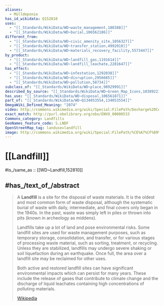 ```yaml
---
aliases:
  - Mülldeponie
has_id_wikidata: Q152810
uses:
  - "[[_Standards/WikiData/WD~waste_management,180388]]"
  - "[[_Standards/WikiData/WD~burial,106562186]]"
different_from:
  - "[[_Standards/WikiData/WD~civic_amenity_site,1056327]]"
  - "[[_Standards/WikiData/WD~transfer_station,4992010]]"
  - "[[_Standards/WikiData/WD~materials_recovery_facility,5573447]]"
by_product:
  - "[[_Standards/WikiData/WD~landfill_gas,1191614]]"
  - "[[_Standards/WikiData/WD~landfill_leachate,2281647]]"
has_effect:
  - "[[_Standards/WikiData/WD~infestation,1292038]]"
  - "[[_Standards/WikiData/WD~disruption,2956685]]"
  - "[[_Standards/WikiData/WD~pollution,58734]]"
subclass_of: "[[_Standards/WikiData/WD~place,98929991]]"
described_by_source: "[[_Standards/WikiData/WD~Green_Map_Icons,103892210]]"
has_use: "[[_Standards/WikiData/WD~disposal,106561871]]"
part_of: "[[_Standards/WikiData/WD~Q134053554,134053554]]"
OmegaWiki_Defined_Meaning: "2074"
video: http://commons.wikimedia.org/wiki/Special:FilePath/Decharge%20Conakry%208780.webm
exact_match: http://purl.obolibrary.org/obo/ENVO_00000533
Commons_category: Landfills
GeoNames_feature_code: S.LNDF
OpenStreetMap_tag: landuse=landfill
image: http://commons.wikimedia.org/wiki/Special:FilePath/%CE%A7%CF%89%CE%BC%CE%B1%CF%84%CE%B5%CF%81%CE%AE%20%CE%9C%CE%B1%CF%85%CF%81%CE%BF%CF%81%CE%AC%CF%87%CE%B7%CF%82%20%28%CE%A7%CE%A5%CE%A4%CE%91%20%CE%9C%CE%B1%CE%BA%CE%B5%CE%B4%CE%BF%CE%BD%CE%AF%CE%B1%CF%82%29.jpg
---
```


# [[Landfill]] 

#is_/same_as :: [[WD~Landfill,152810]] 

## #has_/text_of_/abstract 

> A **Landfill** is a site for the disposal of waste materials. 
> It is the oldest and most common form of waste disposal, 
> although the systematic burial of waste with daily, intermediate, and final covers 
> only began in the 1940s. 
> In the past, waste was simply left in piles or thrown into pits (known in archeology as middens).
>
> Landfills take up a lot of land and pose environmental risks. 
> Some landfill sites are used for waste management purposes, such as temporary storage, consolidation, and transfer, or for various stages of processing waste material, such as sorting, treatment, or recycling. 
> Unless they are stabilized, landfills may undergo severe shaking or soil liquefaction 
> during an earthquake. 
> Once full, the area over a landfill site may be reclaimed for other uses.
>
> Both active and restored landfill sites can have significant environmental impacts 
> which can persist for many years. 
> These include the release of gases that contribute to climate change 
> and the discharge of liquid leachates containing high concentrations of polluting materials.
>
> [Wikipedia](https://en.wikipedia.org/wiki/Landfill) 


